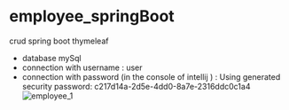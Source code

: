 # employee_springBoot
crud spring boot thymeleaf

* database mySql
* connection with username : user
* connection with password (in the console of intellij )  : Using generated security password: c217d14a-2d5e-4dd0-8a7e-2316ddc0c1a4
![employee_1](https://github.com/usil89/employee_springBoot/assets/139747259/b13d414a-7ebc-40b0-8fbd-8997fb4b4253)

